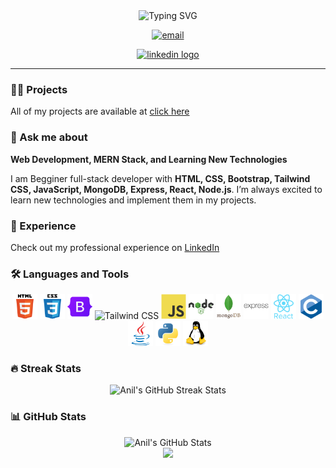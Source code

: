 <div align="center">
  <img src="https://readme-typing-svg.demolab.com?font=Fira+Code&pause=1000&width=600&lines=Hi+👋,+I'm+Anil+Yadav;Web+Developer+%7C+Lifelong+Learner&center=true&size=30" alt="Typing SVG" />
</div>



<p align="center">
  <a href="mailto:rebelanil885@gmail.com">
    <img src="https://img.shields.io/badge/Email-Contact%20Me-EA4335?style=for-the-badge&logo=gmail&logoColor=white" alt="email"/>
  </a>
</p>


<div align="center">
  <a href="https://www.linkedin.com/in/anil-yadav-8b1361282?utm_source=share&utm_campaign=share_via&utm_content=profile&utm_medium=android_app" target="_blank">
    <img src="https://cdn.jsdelivr.net/gh/devicons/devicon/icons/linkedin/linkedin-original.svg" height="30" width="40" alt="linkedin logo" />
  </a>
</div>

---

### 👨‍💻 Projects

All of my projects are available at [click here](https://github.com/anilyadav45?tab=repositories)

### 💬 Ask me about

**Web Development, MERN Stack, and Learning New Technologies**

I am Begginer  full-stack developer with **HTML, CSS, Bootstrap, Tailwind CSS, JavaScript, MongoDB, Express, React, Node.js**. I’m always excited to learn new technologies and implement them in my projects.

### 📄 Experience

Check out my professional experience on [LinkedIn](https://www.linkedin.com/in/anil-yadav-8b1361282?utm_source=share&utm_campaign=share_via&utm_content=profile&utm_medium=android_app)

### 🛠️ Languages and Tools

<p align="center">
  <img src="https://raw.githubusercontent.com/devicons/devicon/master/icons/html5/html5-original-wordmark.svg" alt="HTML5" width="40" height="40"/>
  <img src="https://raw.githubusercontent.com/devicons/devicon/master/icons/css3/css3-original-wordmark.svg" alt="CSS3" width="40" height="40"/>
  <img src="https://raw.githubusercontent.com/devicons/devicon/master/icons/bootstrap/bootstrap-original.svg" alt="Bootstrap" width="40" height="40"/>
  <img src="https://api.iconify.design/logos/tailwindcss.svg" alt="Tailwind CSS" width="50" height="50"/>

  <img src="https://raw.githubusercontent.com/devicons/devicon/master/icons/javascript/javascript-original.svg" alt="JavaScript" width="40" height="40"/>
  <img src="https://raw.githubusercontent.com/devicons/devicon/master/icons/nodejs/nodejs-original-wordmark.svg" alt="Node.js" width="40" height="40"/>
  <img src="https://raw.githubusercontent.com/devicons/devicon/master/icons/mongodb/mongodb-original-wordmark.svg" alt="MongoDB" width="40" height="40"/>
  <img src="https://raw.githubusercontent.com/devicons/devicon/master/icons/express/express-original-wordmark.svg" alt="Express" width="40" height="40"/>
  <img src="https://raw.githubusercontent.com/devicons/devicon/master/icons/react/react-original-wordmark.svg" alt="React" width="40" height="40"/>
  <img src="https://raw.githubusercontent.com/devicons/devicon/master/icons/c/c-original.svg" alt="C" width="40" height="40"/>
  <img src="https://raw.githubusercontent.com/devicons/devicon/master/icons/java/java-original.svg" alt="Java" width="40" height="40"/>
  <img src="https://raw.githubusercontent.com/devicons/devicon/master/icons/python/python-original.svg" alt="Python" width="40" height="40"/>
  <img src="https://raw.githubusercontent.com/devicons/devicon/master/icons/linux/linux-original.svg" alt="Linux" width="40" height="40"/>
</p>

### 🔥 Streak Stats

<div align="center">
  <img src="https://github-readme-streak-stats.herokuapp.com/?user=anilyadav45&theme=dark&date_format=M%20j%5B%2C%20Y%5D" alt="Anil's GitHub Streak Stats" />
</div>

### 📊 GitHub Stats

<div align="center">
  <img src="https://github-readme-stats.vercel.app/api?username=anilyadav45&show_icons=true&theme=dark" alt="Anil's GitHub Stats" />
</div>

<div align="center">
  <img src="https://raw.githubusercontent.com/Raymo111/Raymo111/master/animation.gif" width="50%">
</div>
